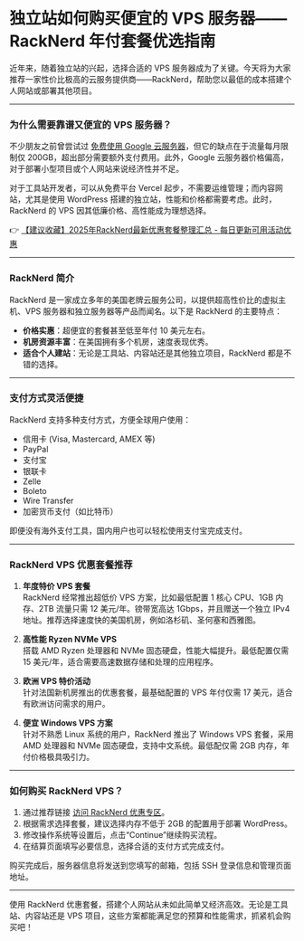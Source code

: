 # 独立站如何购买便宜的 VPS 服务器——RackNerd 年付套餐优选指南

近年来，随着独立站的兴起，选择合适的 VPS 服务器成为了关键。今天将为大家推荐一家性价比极高的云服务提供商——RackNerd，帮助您以最低的成本搭建个人网站或部署其他项目。

---

### 为什么需要靠谱又便宜的 VPS 服务器？

不少朋友之前曾尝试过 [免费使用 Google 云服务器](https://bit.ly/Rack_Nerd)，但它的缺点在于流量每月限制仅 200GB，超出部分需要额外支付费用。此外，Google 云服务器价格偏高，对于部署小型项目或个人网站来说经济性并不足。

对于工具站开发者，可以从免费平台 Vercel 起步，不需要运维管理；而内容网站，尤其是使用 WordPress 搭建的独立站，性能和价格都需要考虑。此时，RackNerd 的 VPS 因其低廉价格、高性能成为理想选择。

👉 [【建议收藏】2025年RackNerd最新优惠套餐整理汇总 - 每日更新可用活动优惠](https://bit.ly/Rack_Nerd)

---

### RackNerd 简介

RackNerd 是一家成立多年的美国老牌云服务公司，以提供超高性价比的虚拟主机、VPS 服务器和独立服务器等产品而闻名。以下是 RackNerd 的主要特点：
- **价格实惠**：超便宜的套餐甚至低至年付 10 美元左右。
- **机房资源丰富**：在美国拥有多个机房，速度表现优秀。
- **适合个人建站**：无论是工具站、内容站还是其他独立项目，RackNerd 都是不错的选择。

---

### 支付方式灵活便捷

RackNerd 支持多种支付方式，方便全球用户使用：

- 信用卡 (Visa, Mastercard, AMEX 等)
- PayPal
- 支付宝
- 银联卡
- Zelle
- Boleto
- Wire Transfer
- 加密货币支付（如比特币）

即便没有海外支付工具，国内用户也可以轻松使用支付宝完成支付。

---

### RackNerd VPS 优惠套餐推荐

1. **年度特价 VPS 套餐**  
   RackNerd 经常推出超低价 VPS 方案，比如最低配置 1 核心 CPU、1GB 内存、2TB 流量只需 12 美元/年。镑带宽高达 1Gbps，并且赠送一个独立 IPv4 地址。推荐选择速度快的美国机房，例如洛杉矶、圣何塞和西雅图。

2. **高性能 Ryzen NVMe VPS**  
   搭载 AMD Ryzen 处理器和 NVMe 固态硬盘，性能大幅提升。最低配置仅需 15 美元/年，适合需要高速数据存储和处理的应用程序。

3. **欧洲 VPS 特价活动**  
   针对法国新机房推出的优惠套餐，最基础配置的 VPS 年付仅需 17 美元，适合有欧洲访问需求的用户。

4. **便宜 Windows VPS 方案**  
   针对不熟悉 Linux 系统的用户，RackNerd 推出了 Windows VPS 套餐，采用 AMD 处理器和 NVMe 固态硬盘，支持中文系统。最低配仅需 2GB 内存，年付价格极具吸引力。

---

### 如何购买 RackNerd VPS？

1. 通过推荐链接 [访问 RackNerd 优惠专区](https://bit.ly/Rack_Nerd)。  
2. 根据需求选择套餐，建议选择内存不低于 2GB 的配置用于部署 WordPress。  
3. 修改操作系统等设置后，点击“Continue”继续购买流程。  
4. 在结算页面填写必要信息，选择合适的支付方式完成支付。

购买完成后，服务器信息将发送到您填写的邮箱，包括 SSH 登录信息和管理页面地址。

---

使用 RackNerd 优惠套餐，搭建个人网站从未如此简单又经济高效。无论是工具站、内容站还是 VPS 项目，这些方案都能满足您的预算和性能需求，抓紧机会购买吧！